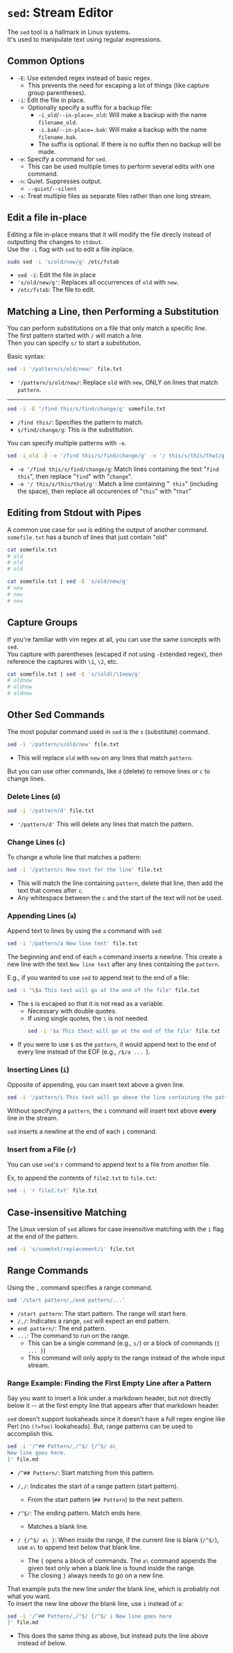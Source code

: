 # `sed`: Stream Editor

The `sed` tool is a hallmark in Linux systems.  
It's used to manipulate text using regular expressions.  


## Common Options

* `-E`: Use extended regex instead of basic regex.  
    * This prevents the need for escaping a lot of things (like capture group parentheses).  
* `-i`: Edit the file in place.  
    * Optionally specify a suffix for a backup file:
        * `-i_old`/`--in-place=_old`: Will make a backup with the name `filename_old`.  
        * `-i.bak`/`--in-place=.bak`: Will make a backup with the name `filename.bak`.  
        * The suffix is optional. If there is no suffix then no backup will be made.  
* `-e`: Specify a command for `sed`.  
    * This can be used multiple times to perform several edits with one command.  
* `-n`: Quiet. Suppresses output.  
    * `--quiet`/`--silent`
* `-s`: Treat multiple files as separate files rather than one long stream.  

## Edit a file in-place
Editing a file in-place means that it will modify the file direcly instead of
outputting the changes to `stdout`.  
Use the `-i` flag with `sed` to edit a file inplace.  
```bash
sudo sed -i 's/old/new/g' /etc/fstab
```

* `sed -i`: Edit the file in place
* `'s/old/new/g'`: Replaces all occurrences of `old` with `new`.  
* `/etc/fstab`: The file to edit.  

## Matching a Line, then Performing a Substitution
You can perform substitutions on a file that only match a specific line.  
The first pattern started with `/` will match a line.  
Then you can specify `s/` to start a substitution.  

Basic syntax:
```bash
sed -i '/pattern/s/old/new/' file.txt
```

* `'/pattern/s/old/new/`: Replace `old` with `new`, ONLY on lines that match `pattern`.  

---

```bash
sed -i -E '/find this/s/find/change/g' somefile.txt
```

* `/find this/`: Specifies the pattern to match.  
* `s/find/change/g`: This is the substitution.  

You can specify multiple patterns with `-e`.  
```bash
sed -i_old -E -e '/find this/s/find/change/g' -e '/ this/s/this/that/g'
```

* `-e '/find this/s/find/change/g`: Match lines containing the text "`find this`",
  then replace "`find`" with "`change`".  
* `-e '/ this/s/this/that/g'`: Match a line containing "` this`" (including the
  space), then replace all occurences of "`this`" with "`that`"

## Editing from Stdout with Pipes
A common use case for `sed` is editing the output of another command.  
`somefile.txt` has a bunch of lines that just contain "old"
```bash
cat somefile.txt 
# old
# old
# old

cat somefile.txt | sed -E 's/old/new/g'
# new
# new
# new
```

## Capture Groups
If you're familiar with vim regex at all, you can use the same concepts with `sed`.  
You capture with parentheses (escaped if not using `-E`xtended regex), then reference
the captures with `\1`, `\2`, etc.  
```bash
cat somefile.txt | sed -E 's/(old)/\1new/g'
# oldnew
# oldnew
# oldnew
```

## Other Sed Commands
The most popular command used in `sed` is the `s` (substitute) command.  
```bash
sed -i '/pattern/s/old/new' file.txt
```

* This will replace `old` with `new` on any lines that match `pattern`.  

But you can use other commands, like `d` (delete) to remove lines or `c` to change lines.  

### Delete Lines (`d`)
```bash
sed -i '/pattern/d' file.txt
```

* `'/pattern/d'` This will delete any lines that match the pattern.  

### Change Lines (`c`)
To change a whole line that matches a pattern:
```bash
sed -i '/pattern/c New text for the line' file.txt
```

* This will match the line containing `pattern`, delete that line, then add the text
  that comes after `c`.  
* Any whitespace between the `c` and the start of the text will not be used.  

### Appending Lines (`a`)
Append text to lines by using the `a` command with `sed`:
```bash
sed -i '/pattern/a New line text' file.txt
```
The beginning and end of each `a` command inserts a newline. This create a new line
with the text `New line text` after any lines containing the `pattern`.  

E.g., if you wanted to use `sed` to append text to the end of a file:
```bash
sed -i "\$a This text will go at the end of the file" file.txt
```

* The `$` is escaped so that it is not read as a variable. 
    - Necessary with double quotes.
    - If using single quotes, the `\` is not needed.
      ```bash
      sed -i '$a This t5ext will go at the end of the file' file.txt
      ```
* If you were to use `$` as the `pattern`, it would append text to the end of every
  line instead of the EOF (e.g., `/$/a ... `).

### Inserting Lines (`i`)
Opposite of appending, you can insert text above a given line.  

```bash
sed -i '/pattern/i This text will go above the line containing the pattern' file.txt
```

Without specifying a `pattern`, the `i` command will insert text above **every** line
in the stream.  

`sed` inserts a newline at the end of each `i` command. 

### Insert from a File (`r`)
You can use `sed`'s `r` command to append text to a file from another file.  

Ex, to append the contents of `file2.txt` to `file.txt`:
```bash
sed -i 'r file2.txt' file.txt
```


## Case-insensitive Matching
The Linux version of `sed` allows for case insensitive matching with the `i` flag at
the end of the pattern.  
```bash
sed -i 's/sometxt/replacement/i' file.txt
```

## Range Commands
Using the `,` command specifies a range command.  
```bash
sed '/start pattern/,/end pattern/...'
```

* `/start pattern`: The start pattern. The range will start here.
* `/,/`: Indicates a range, `sed` will expect an end pattern.  
* `end pattern/`: The end pattern.
* `...`: The command to run on the range.  
    - This can be a single command (e.g., `s/`) or a block of commands (`{ ... }`)
    - This command will only apply to the range instead of the whole input stream.


### Range Example: Finding the First Empty Line after a Pattern

Say you want to insert a link under a markdown header, but not directly below it --
at the first empty line that appears after that markdown header.  

`sed` doesn't support lookaheads since it doesn't have a full regex engine like
Perl (no `(?=foo)` lookaheads). But, range patterns can be used to accomplish this.

```bash
sed -i '/^## Pattern/,/^$/ {/^$/ a\
New line goes here.
}' file.md
```

* `/^## Pattern/`: Start matching from this pattern.
* `/,/`: Indicates the start of a range pattern (start pattern).  
    - From the start pattern (`## Pattern`) to the next pattern.
* `/^$/`: The ending pattern. Match ends here.
    - Matches a blank line.

* `/ {/^$/ a\ }`: When inside the range, if the current line is blank (`/^$/`), 
  use `a\` to append text below that blank line.
    * The `{` opens a block of commands. The `a\` command appends the given text only 
      when a blank line is found inside the range.
    * The closing `}` always needs to go on a new line.


That example puts the new line *under* the blank line, which is probably not what you
want.  
To insert the new line *above* the blank line, use `i` instead of `a`:
```bash
sed -i '/^## Pattern/,/^$/ {/^$/ i New line goes here 
}' file.md
```

* This does the same thing as above, but instead puts the line above instead of
  below.  

